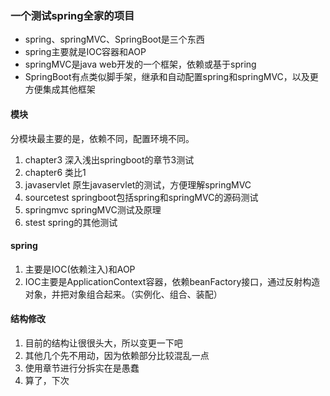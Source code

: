 ### 一个测试spring全家的项目

* spring、springMVC、SpringBoot是三个东西
* spring主要就是IOC容器和AOP
* springMVC是java web开发的一个框架，依赖或基于spring
* SpringBoot有点类似脚手架，继承和自动配置spring和springMVC，以及更方便集成其他框架



#### 模块

分模块最主要的是，依赖不同，配置环境不同。

1. chapter3 深入浅出springboot的章节3测试
2. chapter6 类比1
3. javaservlet 原生javaservlet的测试，方便理解springMVC
4. sourcetest springboot包括spring和springMVC的源码测试
5. springmvc springMVC测试及原理
6. stest spring的其他测试

#### spring

1. 主要是IOC(依赖注入)和AOP
2. IOC主要是ApplicationContext容器，依赖beanFactory接口，通过反射构造对象，并把对象组合起来。（实例化、组合、装配）

#### 结构修改

1. 目前的结构让很很头大，所以变更一下吧
2. 其他几个先不用动，因为依赖部分比较混乱一点
3. 使用章节进行分拆实在是愚蠢
4. 算了，下次